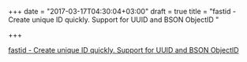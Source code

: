 +++
date = "2017-03-17T04:30:04+03:00"
draft = true
title = "fastid - Create unique ID quickly. Support for UUID and BSON ObjectID "

+++

<p><a href="https://t.co/FrIII95tBV">fastid - Create unique ID quickly. Support for UUID and BSON ObjectID </a></p>
